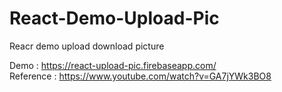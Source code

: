 # React-Demo-Upload-Pic
Reacr demo upload download picture

Demo : https://react-upload-pic.firebaseapp.com/ </br>
Reference : https://www.youtube.com/watch?v=GA7jYWk3BO8
